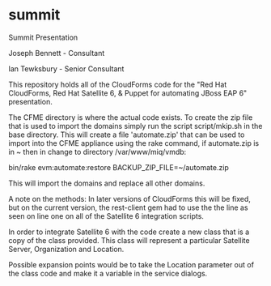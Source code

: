 # summit
Summit Presentation

Joseph Bennett - Consultant

Ian Tewksbury  - Senior Consultant

This repository holds all of the CloudForms code for the "Red Hat CloudForms, Red Hat Satellite 6, & Puppet for automating JBoss EAP 6" presentation.

The CFME directory is where the actual code exists.  To create the zip file that is used to import the domains simply run the script script/mkip.sh in the base directory.  This will create a file 'automate.zip' that can be used to import into the CFME appliance using the rake command, if automate.zip is in ~ then in change to directory /var/www/miq/vmdb:

  bin/rake evm:automate:restore BACKUP_ZIP_FILE=~/automate.zip

This will import the domains and replace all other domains.

A note on the methods: In later versions of CloudForms this will be fixed, but on the current version, the rest-client gem had to use the the line as seen on line one on all of the Satellite 6 integration scripts.

In order to integrate Satellite 6 with the code create a new class that is a copy of the class provided.  This class will represent a particular Satellite Server, Organization and Location.

Possible expansion points would be to take the Location parameter out of the class code and make it a variable in the service dialogs.
